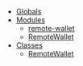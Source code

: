 * [Globals](globals.md)
* [Modules]()
  * [remote-wallet](modules/_remote_wallet_.md)
  * [RemoteWallet](classes/_remote_wallet_.remotewallet.md)
* [Classes]()
  * [RemoteWallet](classes/_remote_wallet_.remotewallet.md)